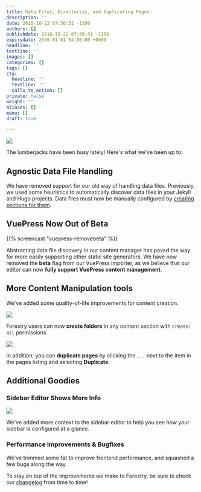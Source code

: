 ```yaml
---
title: Data Files, Directories, and Duplicating Pages
description: ''
date: 2018-10-22 07:36:31 -1100
authors: []
publishdate: 2018-10-22 07:36:31 -1100
expirydate: 2030-01-01 04:00:00 +0000
headline: ''
textline: ''
images: []
categories: []
tags: []
cta:
  headline: ''
  textline: ''
  calls_to_action: []
private: false
weight: ''
aliases: []
menu: []
draft: true

---
```

![](/uploads/2018/10/homer_lumberjack.gif)

The lumberjacks have been busy lately! Here's what we've been up to:

## Agnostic Data File Handling

We have removed support for our old way of handling data files. Previously, we used some heuristics to automatically discover data files in your Jekyll and Hugo projects. Data files must now be manually configured by [creating sections for them](https://forestry.io/docs/settings/content-sections/#configuring-data-file-sections).

## VuePress Now Out of Beta

{{% screencast "vuepress-removebeta" %}}

Abstracting data file discovery in our content manager has paved the way for more easily supporting other static site generators. We have now removed the **beta** flag from our VuePress importer, as we believe that our editor can now **fully support VuePress content management**.

## More Content Manipulation tools

We've added some quality-of-life improvements for content creation. 

![](/uploads/2018/10/create-directory-ui.png)

Forestry users can now **create folders** in any content section with `create: all` permissions. 

![](/uploads/2018/10/duplicate-document-ui.png)

In addition, you can **duplicate pages** by clicking the `...` next to the item in the pages listing and selecting **Duplicate**.

## Additional Goodies

### Sidebar Editor Shows More Info

![](/uploads/2018/10/sidebar-config-ui.png)

We've added more context to the sidebar editor to help you see how your sidebar is configured at a glance.

### Performance Improvements & Bugfixes

We've trimmed some fat to improve frontend performance, and squashed a few bugs along the way.


To stay on top of the improvements we make to Forestry, be sure to check our [changelog](https://forestry.io/docs/changelog/) from time to time!